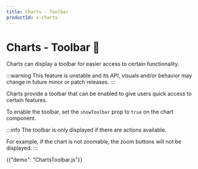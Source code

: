 ```yaml
---
title: Charts - Toolbar
productId: x-charts
---
```


# Charts - Toolbar 🧪

<p class="description">Charts can display a toolbar for easier access to certain functionality.</p>

:::warning
This feature is unstable and its API, visuals and/or behavior may change in future minor or patch releases.
:::

Charts provide a toolbar that can be enabled to give users quick access to certain features.

To enable the toolbar, set the `showToolbar` prop to `true` on the chart component.

:::info
The toolbar is only displayed if there are actions available.

For example, if the chart is not zoomable, the zoom buttons will not be displayed.
:::

{{"demo": "ChartsToolbar.js"}}

